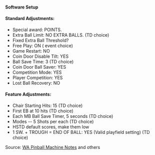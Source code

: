 #### Software Setup

#### Standard Adjustments:
-   Special award: POINTS.
-   Extra Ball Limit: NO EXTRA BALLS. (TD choice)
-   Fixed Extra Ball Threshold?
-   Free Play: ON ( event choice)
-   Game Restart: NO 
-   Coin Door Disable Tilt: YES
-   Ball Save Time: 3 (TD choice)
-   Coin Door Ball Saver: YES
-   Competition Mode: YES
-   Player Competition: YES
-   Lost Ball Recovery: NO
#### Feature Adjustments:
-   Chair Starting Hits: 15 (TD choice)
-   First EB at 10 hits (TD choice)
-   Each MB Ball Save Timer, 5 seconds  (TD choice)
-   Modes -- 5 Shots per each (TD choice)
-   HSTD default scores, make them low
-   1 SW. + TROUGH = END OF BALL: YES (Valid playfield setting) (TD choice)

Source: [WA Pinball Machine Notes](http://wapinball.net/setups/) and others
